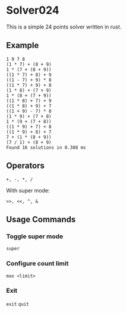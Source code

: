 # Solver024

This is a simple 24 points solver written in rust.

## Example

```log
1 9 7 8
(1 * 7) + (8 + 9)
1 * (7 + (8 + 9))
((1 * 7) + 8) + 9
((1 - 7) + 9) * 8
((1 * 7) + 9) + 8
(1 * 8) + (7 + 9)
1 * (8 + (7 + 9))
((1 * 8) + 7) + 9
((1 * 8) + 9) + 7
((1 + 9) - 7) * 8
(1 * 9) + (7 + 8)
1 * (9 + (7 + 8))
((1 * 9) + 7) + 8
((1 * 9) + 8) + 7
7 + (1 * (8 + 9))
(7 / 1) + (8 + 9)
Found 16 solutions in 0.308 ms
```

## Operators

`+, -, *, /`

With super mode:

`>>, <<, ^, &`

## Usage Commands

### Toggle super mode

`super`

### Configure count limit

`max <limit>`

### Exit

`exit` `quit`
